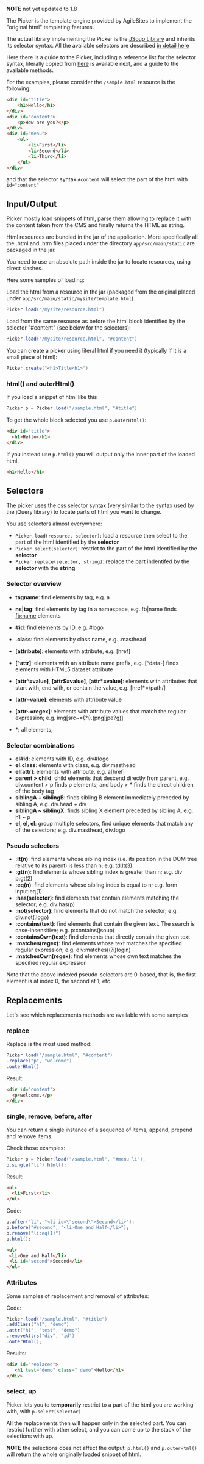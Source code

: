 **NOTE** not yet updated to 1.8 

The Picker is the template engine provided by AgileSites to implement the "original html" templating features.

The actual library implementing the Picker is the [JSoup Library](http://jsoup.org) and inherits its selector syntax. All the available selectors are  described [in detail here](http://jsoup.org/apidocs/org/jsoup/select/Selector.html)

Here there is a guide to the Picker, including a reference list for the selector syntax, literally copied from [here](http://jsoup.org/cookbook/extracting-data/selector-syntax) is available next, and a guide to the available methods.

For the examples, please consider the `/sample.html` resource is the following:

```html
<div id="title">
	<h1>Hello</h1>
</div>
<div id="content">
	<p>How are you?</p>
</div>
<div id="menu">
	<ul>
		<li>First</li>
		<li>Second</li>
		<li>Third</li>
	</ul>
</div>
```

and that the selector syntax `#content` will select the part of the html with `id="content"`

## Input/Output

Picker mostly load snippets of html, parse them allowing to replace it with the content taken from the CMS and finally returns the HTML as string.

Html resources are bundled in the jar of the application. More specifically all the .html and .htm files placed under the directory `app/src/main/static` are packaged in the jar.

You need to use an absolute path inside the jar to locate resources, using direct slashes.

Here some samples of loading:

Load the html from a resource in the jar (packaged from the original placed under `app/src/main/static/mysite/template.html`)

```java
Picker.load("/mysite/resource.html")
```

Load from the same resource as before the html block identified by the selector "#content" (see below for the selectors):

```java
Picker.load("/mysite/resource.html", "#content")
```

You can create a picker using literal html if you need it (typically if it is a small piece of html):

```java
Picker.create("<h1>Title<h1>")
```

### html() and outerHtml()


If you load a snippet of html like this

```java
Picker p = Picker.load("/sample.html", "#title")
```

To get the whole block selected you use `p.outerHtml()`:

```html
<div id="title">
  <h1>Hello</h1>
</div>
```

If you instead use `p.html()` you will output only the inner part of the loaded html.

```html
<h1>Hello</h1>
```

## Selectors 

The picker uses the css selector syntax (very similar to the syntax used by the jQuery library) to locate parts of html you want to change.

You use selectors almost everywhere:

- `Picker.load(resource, selector)`: load a resource then select to the part of the html identified by the **selector**
- `Picker.select(selector)`: restrict to the part of the html identified by the **selector**
- `Picker.replace(selector, string)`: replace the part indentifed by the **selector** with the **string**

### Selector overview

-   **tagname**: find elements by tag, e.g. a
-   **ns|tag**: find elements by tag in a namespace, e.g. fb|name finds <fb:name> elements
-   **#id**: find elements by ID, e.g. #logo
-   **.class**: find elements by class name, e.g. .masthead
-   **[attribute]**: elements with attribute, e.g. [href]
-  **[^attr]**: elements with an attribute name prefix, e.g. [^data-] finds elements with HTML5 dataset attribute
-  **[attr^=value]**, **[attr$=value]**, **[attr\*=value]**: elements with attributes that start with, end with, or contain the value, e.g. [href*=/path/]

-   **[attr=value]**: elements with attribute value 
-   **[attr~=regex]**: elements with attribute values that match the regular expression; e.g. img[src~=(?i)\.(png|jpe?g)]
-    *: all elements, 

### Selector combinations

-    **el#id**: elements with ID, e.g. div#logo
-    **el.class**: elements with class, e.g. div.masthead
-    **el[attr]**: elements with attribute, e.g. a[href]
-    **parent > child**: child elements that descend directly from parent, e.g. div.content > p finds p elements; and body > * finds the direct children of the body tag
-    **siblingA + siblingB**: finds sibling B element immediately preceded by sibling A, e.g. div.head + div
-    **siblingA ~ siblingX**: finds sibling X element preceded by sibling A, e.g. h1 ~ p
-    **el, el, el**: group multiple selectors, find unique elements that match any of the selectors; e.g. div.masthead, div.logo

### Pseudo selectors

-  **:lt(n)**: find elements whose sibling index (i.e. its position in the DOM tree relative to its parent) is less than n; e.g. td:lt(3)
-  **:gt(n)**: find elements whose sibling index is greater than n; e.g. div p:gt(2)
-  **:eq(n)**: find elements whose sibling index is equal to n; e.g. form input:eq(1)
-  **:has(selector)**: find elements that contain elements matching the selector; e.g. div:has(p)
-  **:not(selector)**: find elements that do not match the selector; e.g. div:not(.logo)
-  **:contains(text)**: find elements that contain the given text. The search is case-insensitive; e.g. p:contains(jsoup)
-  **:containsOwn(text)**: find elements that directly contain the given text
-  **:matches(regex)**: find elements whose text matches the specified regular expression; e.g. div:matches((?i)login)
-  **:matchesOwn(regex)**: find elements whose own text matches the specified regular expression
    
Note that the above indexed pseudo-selectors are 0-based, that is, the first element is at index 0, the second at 1, etc.

## Replacements

Let's see which replacements methods are available with some samples

### replace

Replace is the most used method:

```java
Picker.load("/sample.html", "#content")
.replace("p", "welcome")
.outerHtml()
```

Result:

```html
<div id="content">
  <p>welcome.</p>
</div>	
```

### single, remove, before, after

You can return a single instance of a sequence of items, append, prepend and remove items.

Check those examples:

```java
Picker p = Picker.load("/sample.html", "#menu li");
p.single("li").html();
```

Result:

```html
<ul>
  <li>First</li>
</ul>
```

Code:

```java
p.after("li", "<li id=\"second\">Second</li>");	
p.before("#second", "<li>One and Half</li>");
p.remove("li:eq(1)")
p.html();
```

```html
<ul>
 <li>One and Half</li>
 <li id="second">Second</li>
</ul>
```

### Attributes

Some samples of replacement and removal of attributes:

Code:

```java
Picker.load("/sample.html", "#title")
.addClass("h1", "demo")
.attr("h1", "test", "demo")
.removeAttrs("div", "id")
.outerHtml();
```

Results:

```html
<div id="replaced">
   <h1 test="demo" class=" demo">Hello</h1>
</div>
```

### select, up

Picker lets you to **temporarily** restrict to a part of the html you are working with, with `p.select(selector)`. 

All the replacements then will happen only in the selected part. You can restrict further with other select, and you can come up to the stack of the selections with up.

**NOTE** the selections does not affect the output: `p.html()` and `p.outerHtml()` will return the whole originally loaded snippet of html.
